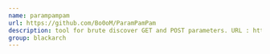 ```yaml
---
name: parampampam
url: https://github.com/Bo0oM/ParamPamPam
description: tool for brute discover GET and POST parameters. URL : https://github.com/Bo0oM/ParamPamPam Groups : blackarch blackarch-webapp blackarch-fuzzer
group: blackarch
---
```


